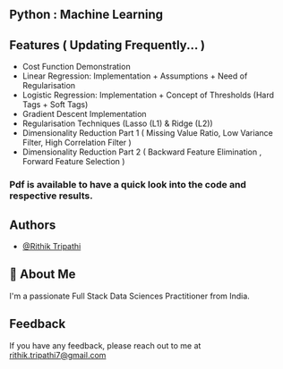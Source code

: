 ## Python : Machine Learning 

## Features ( Updating Frequently... )

- Cost Function Demonstration
- Linear Regression: Implementation + Assumptions + Need of Regularisation 
- Logistic Regression: Implementation + Concept of Thresholds (Hard Tags + Soft Tags)
- Gradient Descent Implementation
- Regularisation Techniques (Lasso (L1) & Ridge (L2))
- Dimensionality Reduction Part 1 ( Missing Value Ratio, Low Variance Filter, High Correlation Filter )
- Dimensionality Reduction Part 2 ( Backward Feature Elimination , Forward Feature Selection )


### Pdf is available to have a quick look into the code and respective results.

## Authors

- [@Rithik Tripathi](https://github.com/RithikTripathi)


## 🚀 About Me
I'm a passionate Full Stack Data Sciences Practitioner from India.


## Feedback

If you have any feedback, please reach out to me at rithik.tripathi7@gmail.com
